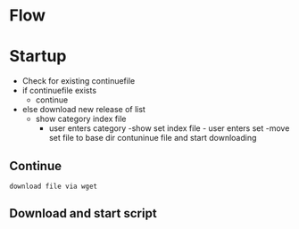 # Flow

# Startup

- Check for existing continuefile
- if continuefile exists
    - continue
- else download new release of list 
    - show category index file
        - user enters category
            -show set index file
                - user enters set
    -move set file to base dir contuninue file and start downloading

## Continue
    download file via wget

## Download and start script

